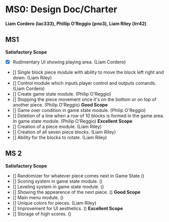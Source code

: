 # MS0: Design Doc/Charter
**Liam Cordero (lac333), Phillip O’Reggio (pno3), Liam Riley (lrr42)**

## MS1
**Satisfactory Scope**
- [X] Rudimentary UI showing playing area. (Liam Cordero)
- [] Single block piece module with ability to move the block left right and down. (Liam Riley)
- [] Control module which inputs player control and outputs comands. (Liam Cordero)
- [] Create game state module. (Philip O'Reggio)
- [] Stopping the piece movement once it's on the bottom or on top of another piece. (Philip O'Reggio)
**Good Scope**
- [] Game over condition in game state module. (Philip O'Reggio)
- [] Deletion of a line when a row of 10 blocks is formed in the game area. In game state module. (Philip O'Reggio)
**Excellent Scope**
- [] Creation of a piece module. (Liam Riley)
- [] Creation of all seven piece blocks. (Liam Riley)
- [] Ability for the blocks to rotate. (Liam Riley)


## MS 2
**Satisfactory Scope**
- [] Randomizer for whatever piece comes next in Game State ()
- [] Scoring system in game state module. ()
- [] Leveling system in game state module. ()
- [] Showing the appearence of the next piece. ()
**Good Scope**
- [] Main menu module. ()
- [] Unique colors for pieces. (Liam Riley)
- [] Improvement for UI aesthetics. ()
**Excellent Scope**
- [] Storage of high scores. ()